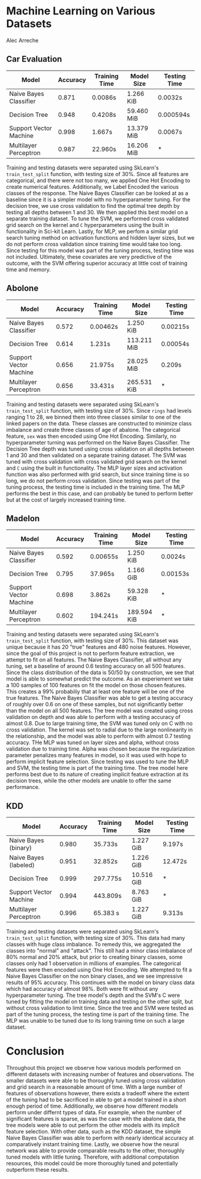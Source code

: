 # Machine Learning on Various Datasets 
Alec Arreche

## Car Evaluation 

| Model                  | Accuracy | Training Time | Model Size     | Testing Time |
| -----------------------| ---------| ------------- | -------------- | ------------ |
| Naive Bayes Classifier | 0.871    | 0.0086s       | 1.266 KiB      | 0.0032s      |
| Decision Tree          | 0.948    | 0.4208s       | 59.460 MiB     | 0.000594s    |
| Support Vector Machine | 0.998    | 1.667s        | 13.379 MiB     | 0.0067s      |
| Multilayer Perceptron  | 0.987    | 22.960s       | 16.206 MiB     | *            |

Training and testing datasets were separated using SkLearn's `train_test_split` function, with testing size of 30%. 
Since all features are categorical, and there were not too many, we applied One Hot Encoding to create numerical features. 
Additionally, we Label Encoded the various classes of the response. 
The Naive Bayes Classifier can be looked at as a baseline since it is a simpler model with no hyperparameter tuning. 
For the decision tree, we use cross validation to find the optimal tree depth by testing all depths between 1 and 30. 
We then applied this best model on a separate training dataset. 
To tune the SVM, we performed cross validated grid search on the kernel and `C` hyperparameters using the built in functionality
in Sci-kit Learn. 
Lastly, for MLP, we perfom a similar grid search tuning method on activation functions and hidden layer sizes, but we do not perform cross validation since training time would take too long. 
Since testing for this model was part of the tuning process, testing time was not included. 
Ultimately, these covariates are very predictive of the outcome, with the SVM offering superior accuracy at little cost of training time and memory. 

## Abolone 

| Model                  | Accuracy | Training Time | Model Size     | Testing Time |
| -----------------------| ---------| ------------- | -------------- | -------------|
| Naive Bayes Classifier | 0.572    | 0.00462s      | 1.250 KiB      | 0.00215s     |
| Decision Tree          | 0.614    | 1.231s        | 113.211 MiB    | 0.00054s     |
| Support Vector Machine | 0.656    | 21.975s       | 28.025 MiB     | 0.209s       |
| Multilayer Perceptron  | 0.656    | 33.431s       | 265.531 KiB    | *            |

Training and testing datasets were separated using SkLearn's `train_test_split` function, with testing size of 30%. 
Since `rings` had levels ranging 1 to 28, we binned them into three classes similar to one of the linked papers on the data. 
These classes are constructed to minimize class imbalance and create three classes of age of abalone. 
The categorical feature, `sex` was then encoded using One Hot Encoding. 
Similarly, no hyperparameter turning was performed on the Naive Bayes Classifier. 
The Decision Tree depth was tuned using cross validation on all depths between 1 and 30 and then validated on a separate training dataset. 
The SVM was tuned with cross validation with cross validated grid search on the kernel and `C` using the built in functionality. 
The MLP layer sizes and activation function was also performed with grid search, but since training time is so long, we do not perform cross validation. 
Since testing was part of the tuning process, the testing time is included in the training time. 
The MLP performs the best in this case, and can probably be tuned to perform better but at the cost of largely increased training time. 

## Madelon 

| Model                  | Accuracy | Training Time | Model Size     | Testing Time |
| -----------------------| ---------| ------------- | -------------- | -------------|
| Naive Bayes Classifier | 0.592    | 0.00655s      | 1.250 KiB      | 0.0024s      |
| Decision Tree          | 0.795    | 37.965s       | 1.166 GiB      | 0.00153s     |
| Support Vector Machine | 0.698    | 3.862s        | 59.328 KiB     | *            |
| Multilayer Perceptron  | 0.602    | 194.241s      | 189.594 KiB    | *            |

Training and testing datasets were separated using SkLearn's `train_test_split` function, with testing size of 30%. 
This dataset was unique because it has 20 "true" features and 480 noise features.
However, since the goal of this project is not to perform feature extraction, we attempt to fit on all features. 
The Naive Bayes Classifier, all without any tuning, set a baseline of around 0.6 testing accuracy on all 500 features. 
Since the class distribution of the data is 50/50 by construction, we see that model is able to somewhat predict the outcome. 
As an experiement we take a 100 samples of 100 features on fit the model on those chosen features. 
This creates a 99% probabiliy that at least one feature will be one of the true features. 
The Naive Bayes Classifier was able to get a testing accuracy of roughly over 0.6 on one of these samples, but not significantly better than the model on all 500 features. 
The tree model was created using cross validation on depth and was able to perform with a testing accuracy of almost 0.8. 
Due to large training time, the SVM was tuned only on C with no cross validation. 
The kernel was set to radial due to the large nonlinearity in the relationship, and the model was able to perform with almost 0.7 testing accuracy. 
THe MLP was tuned on layer sizes and alpha, without cross validation due to training time. 
Alpha was chosen because the regularization parameter penalizes many features in model, so it was used with hope to perform implicit feature selection. 
Since testing was used to tune the MLP and SVM, the testing time is part of the training time. 
The tree model here performs best due to its nature of creating implicit feature extraction at its decision trees, while the other models are unable to offer the same performance. 

## KDD

| Model                  | Accuracy | Training Time | Model Size     | Testing Time |
| -----------------------| ---------| ------------- | -------------- | -------------|
| Naive Bayes (binary)   | 0.980    | 35.733s       | 1.227 GiB      | 9.197s       |
| Naive Bayes (labeled)  | 0.951    | 32.852s       | 1.226 GiB      | 12.472s      |
| Decision Tree          | 0.999    | 297.775s      | 10.516 GiB     | *            |
| Support Vector Machine | 0.994    | 443.809s      | 8.763 GiB      | *            |
| Multilayer Perceptron  | 0.996    | 65.383 s      | 1.227 GiB      | 9.313s       |

Training and testing datasets were separated using SkLearn's `train_test_split` function, with testing size of 30%. 
This data had many classes with huge class imbalance. To remedy this, we aggregated the classes into "normal" and "attack". 
This still had a minor class imbalance of 80% normal and 20% attack, but prior to creating binary classes, some classes only had 1 observation in millions of examples. 
The categorical features were then encoded using One Hot Encoding. 
We attempted to fit a Naive Bayes Classifier on the non binary clases, and we see impressive results of 95% accuracy. 
This continues with the model on binary class data which had accuracy of almost 98%.
Both were fit without any hyperparameter tuning. 
The tree model's depth and the SVM's C were tuned by fitting the model on training data and testing on the other split, but without cross validation to limit time. 
Since the tree and SVM were tested as part of the tuning process, the testing time is part of the training time. 
The MLP was unable to be tuned due to its long training time on such a large dataset. 

# Conclusion

Throughout this project we observe how various models performed on different datasets with increasing number of features and observations. 
The smaller datasets were able to be thoroughly tuned using cross validation and grid search in a reasonable amount of time. 
With a large number of features of observations however, there exists a tradeoff where the extent of the tuning had to be sacrificed in able to get a model trained in a short enough period of time. 
Additionally, we observe how different models perform under differnt types of data. 
For example, when the number of significant features is sparse, as was the case with the abalone data, the tree models were able to out perform the other models with its implicit feature selection. 
With other data, such as the KDD dataset, the simple Naive Bayes Classifier was able to perform with nearly identical accuracy at comparatively instant training time.
Lastly, we observe how the neural network was able to provide comparable results to the other, thoroughly tuned models with little tuning. 
Therefore, with additional computation resources, this model could be more thoroughly tuned and potentially outperform these results. 
